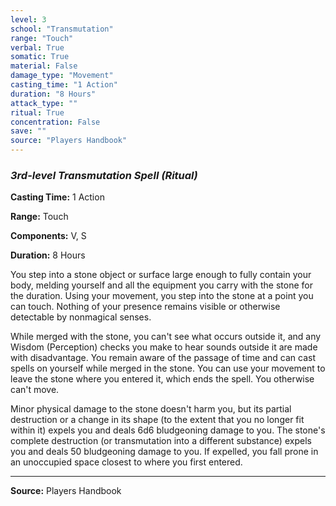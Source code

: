 ```yaml
---
level: 3
school: "Transmutation"
range: "Touch"
verbal: True
somatic: True
material: False
damage_type: "Movement"
casting_time: "1 Action"
duration: "8 Hours"
attack_type: ""
ritual: True
concentration: False
save: ""
source: "Players Handbook"
---
```


### *3rd-level Transmutation Spell* *(Ritual)*

**Casting Time:** 1 Action

**Range:** Touch

**Components:** V, S

**Duration:** 8 Hours

You step into a stone object or surface large enough to fully contain your body, melding yourself and all the equipment you carry with the stone for the duration. Using your movement, you step into the stone at a point you can touch. Nothing of your presence remains visible or otherwise detectable by nonmagical senses.
 
 While merged with the stone, you can't see what occurs outside it, and any Wisdom (Perception) checks you make to hear sounds outside it are made with disadvantage. You remain aware of the passage of time and can cast spells on yourself while merged in the stone. You can use your movement to leave the stone where you entered it, which ends the spell. You otherwise can't move.
 
 Minor physical damage to the stone doesn't harm you, but its partial destruction or a change in its shape (to the extent that you no longer fit within it) expels you and deals 6d6 bludgeoning damage to you. The stone's complete destruction (or transmutation into a different substance) expels you and deals 50 bludgeoning damage to you. If expelled, you fall prone in an unoccupied space closest to where you first entered.

---
**Source:** Players Handbook
